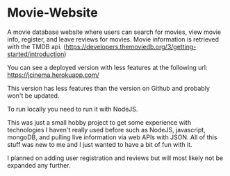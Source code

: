 # Movie-Website
A movie database website where users can search for movies, view movie info, register, and leave reviews for movies.
Movie information is retrieved with the TMDB api. (https://developers.themoviedb.org/3/getting-started/introduction)

You can see a deployed version with less features at the following url: https://jcinema.herokuapp.com/

This version has less features than the version on Github and probably won't be updated.

To run locally you need to run it with NodeJS.

This was just a small hobby project to get some experience with technologies I haven't really used before such as NodeJS, javascript, mongoDB, and pulling live information via web APIs with JSON. All of this stuff was new to me and I just wanted to have a bit of fun with it.

I planned on adding user registration and reviews but will most likely not be expanded any further.
